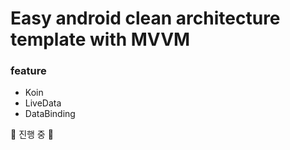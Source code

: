 # Easy android clean architecture template with MVVM 

### feature
- Koin
- LiveData
- DataBinding


🚧 진행 중 🚧
